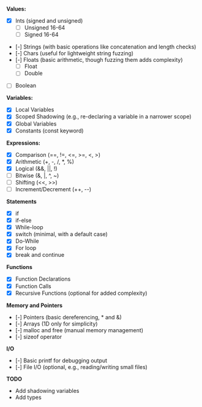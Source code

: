 **Values:**
- [X] Ints (signed and unsigned)
  - [ ] Unsigned 16-64
  - [ ] Signed 16-64
- [-] Strings (with basic operations like concatenation and length checks)
- [-] Chars (useful for lightweight string fuzzing)
- [-] Floats (basic arithmetic, though fuzzing them adds complexity)
  - [ ] Float
  - [ ] Double
- [ ] Boolean

**Variables:**
- [X] Local Variables
- [X] Scoped Shadowing (e.g., re-declaring a variable in a narrower scope)
- [X] Global Variables
- [X] Constants (const keyword)

**Expressions:**
- [X] Comparison (==, !=, <=, >=, <, >)
- [X] Arithmetic (+, -, /, *, %)
- [X] Logical (&&, ||, !)
- [ ] Bitwise (&, |, ^, ~)
- [ ] Shifting (<<, >>)
- [ ] Increment/Decrement (++, --)

**Statements**
- [X] if
- [X] if-else
- [X] While-loop
- [X] switch (minimal, with a default case)
- [X] Do-While
- [X] For loop
- [X] break and continue

**Functions**
- [X] Function Declarations
- [X] Function Calls
- [X] Recursive Functions (optional for added complexity)

**Memory and Pointers**
- [-] Pointers (basic dereferencing, * and &)
- [-] Arrays (1D only for simplicity)
- [-] malloc and free (manual memory management)
- [-] sizeof operator

**I/O**
- [-] Basic printf for debugging output
- [-] File I/O (optional, e.g., reading/writing small files)




**TODO**
- Add shadowing variables
- Add types